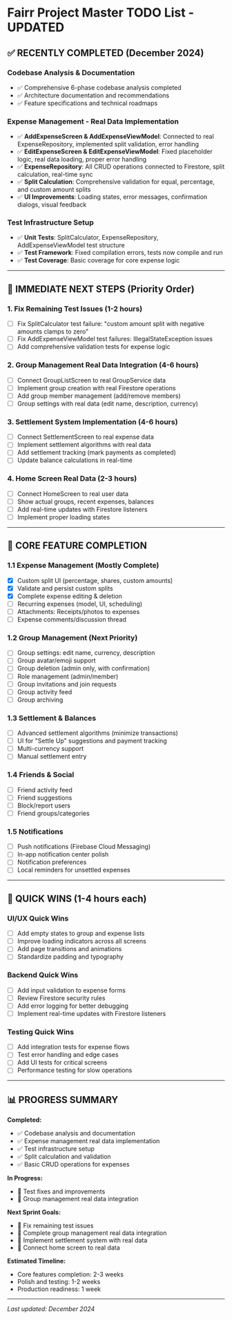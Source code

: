 # Fairr Project Master TODO List - UPDATED

## ✅ RECENTLY COMPLETED (December 2024)

### Codebase Analysis & Documentation
- ✅ Comprehensive 6-phase codebase analysis completed
- ✅ Architecture documentation and recommendations
- ✅ Feature specifications and technical roadmaps

### Expense Management - Real Data Implementation
- ✅ **AddExpenseScreen & AddExpenseViewModel**: Connected to real ExpenseRepository, implemented split validation, error handling
- ✅ **EditExpenseScreen & EditExpenseViewModel**: Fixed placeholder logic, real data loading, proper error handling
- ✅ **ExpenseRepository**: All CRUD operations connected to Firestore, split calculation, real-time sync
- ✅ **Split Calculation**: Comprehensive validation for equal, percentage, and custom amount splits
- ✅ **UI Improvements**: Loading states, error messages, confirmation dialogs, visual feedback

### Test Infrastructure Setup
- ✅ **Unit Tests**: SplitCalculator, ExpenseRepository, AddExpenseViewModel test structure
- ✅ **Test Framework**: Fixed compilation errors, tests now compile and run
- ✅ **Test Coverage**: Basic coverage for core expense logic

---

## 🎯 IMMEDIATE NEXT STEPS (Priority Order)

### 1. Fix Remaining Test Issues (1-2 hours)
- [ ] Fix SplitCalculator test failure: "custom amount split with negative amounts clamps to zero"
- [ ] Fix AddExpenseViewModel test failures: IllegalStateException issues
- [ ] Add comprehensive validation tests for expense logic

### 2. Group Management Real Data Integration (4-6 hours)
- [ ] Connect GroupListScreen to real GroupService data
- [ ] Implement group creation with real Firestore operations
- [ ] Add group member management (add/remove members)
- [ ] Group settings with real data (edit name, description, currency)

### 3. Settlement System Implementation (4-6 hours)
- [ ] Connect SettlementScreen to real expense data
- [ ] Implement settlement algorithms with real data
- [ ] Add settlement tracking (mark payments as completed)
- [ ] Update balance calculations in real-time

### 4. Home Screen Real Data (2-3 hours)
- [ ] Connect HomeScreen to real user data
- [ ] Show actual groups, recent expenses, balances
- [ ] Add real-time updates with Firestore listeners
- [ ] Implement proper loading states

---

## 🚀 CORE FEATURE COMPLETION

### 1.1 Expense Management (Mostly Complete)
- [x] Custom split UI (percentage, shares, custom amounts)
- [x] Validate and persist custom splits
- [x] Complete expense editing & deletion
- [ ] Recurring expenses (model, UI, scheduling)
- [ ] Attachments: Receipts/photos to expenses
- [ ] Expense comments/discussion thread

### 1.2 Group Management (Next Priority)
- [ ] Group settings: edit name, currency, description
- [ ] Group avatar/emoji support
- [ ] Group deletion (admin only, with confirmation)
- [ ] Role management (admin/member)
- [ ] Group invitations and join requests
- [ ] Group activity feed
- [ ] Group archiving

### 1.3 Settlement & Balances
- [ ] Advanced settlement algorithms (minimize transactions)
- [ ] UI for "Settle Up" suggestions and payment tracking
- [ ] Multi-currency support
- [ ] Manual settlement entry

### 1.4 Friends & Social
- [ ] Friend activity feed
- [ ] Friend suggestions
- [ ] Block/report users
- [ ] Friend groups/categories

### 1.5 Notifications
- [ ] Push notifications (Firebase Cloud Messaging)
- [ ] In-app notification center polish
- [ ] Notification preferences
- [ ] Local reminders for unsettled expenses

---

## 🎯 QUICK WINS (1-4 hours each)

### UI/UX Quick Wins
- [ ] Add empty states to group and expense lists
- [ ] Improve loading indicators across all screens
- [ ] Add page transitions and animations
- [ ] Standardize padding and typography

### Backend Quick Wins
- [ ] Add input validation to expense forms
- [ ] Review Firestore security rules
- [ ] Add error logging for better debugging
- [ ] Implement real-time updates with Firestore listeners

### Testing Quick Wins
- [ ] Add integration tests for expense flows
- [ ] Test error handling and edge cases
- [ ] Add UI tests for critical screens
- [ ] Performance testing for slow operations

---

## 📊 PROGRESS SUMMARY

**Completed:**
- ✅ Codebase analysis and documentation
- ✅ Expense management real data implementation
- ✅ Test infrastructure setup
- ✅ Split calculation and validation
- ✅ Basic CRUD operations for expenses

**In Progress:**
- 🔄 Test fixes and improvements
- 🔄 Group management real data integration

**Next Sprint Goals:**
- 🎯 Fix remaining test issues
- 🎯 Complete group management real data integration
- 🎯 Implement settlement system with real data
- 🎯 Connect home screen to real data

**Estimated Timeline:**
- Core features completion: 2-3 weeks
- Polish and testing: 1-2 weeks
- Production readiness: 1 week

---

*Last updated: December 2024* 